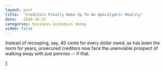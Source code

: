 ```yaml
---
layout: post
title:  "Creditors Finally Wake Up To An Apocalyptic Reality"
date:   2020-10-21
categories: business economics money
video: false
---
```


Instead of recouping, say, 40 cents for every dollar owed, as has been the norm for years, unsecured creditors now face the unenviable prospect of walking away with just pennies -- if that.

[1]

[1]:  //www.zerohedge.com/markets/creditors-finally-wake-apocalyptic-reality-bond-losses-high-99
